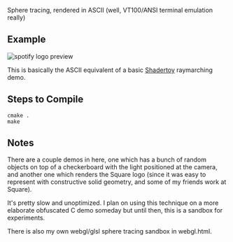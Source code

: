 Sphere tracing, rendered in ASCII (well, VT100/ANSI terminal emulation really)

## Example
![spotify logo preview](http://imgur.com/amEG2Ae.gif)

This is basically the ASCII equivalent of a basic [Shadertoy](https://www.shadertoy.com/) raymarching demo.

## Steps to Compile

```
cmake .
make
```

## Notes

There are a couple demos in here, one which has a bunch of random objects on
top of a checkerboard with the light positioned at the camera, and another one
which renders the Square logo (since it was easy to represent with constructive
solid geometry, and some of my friends work at Square).

It's pretty slow and unoptimized.  I plan on using this technique on a more
elaborate obfuscated C demo someday but until then, this is a sandbox for
experiments.

There is also my own webgl/glsl sphere tracing sandbox in webgl.html.

